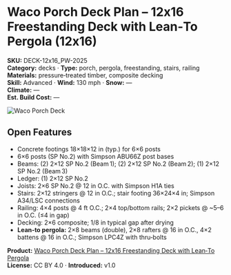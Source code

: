 # Waco Porch Deck Plan – 12x16 Freestanding Deck with Lean‑To Pergola (12x16)
**SKU:** DECK-12x16_PW-2025  
**Category:** decks · **Type:** porch, pergola, freestanding, stairs, railing  
**Materials:** pressure‑treated timber, composite decking  
**Skill:** Advanced · **Wind:** 130 mph · **Snow:** —  
**Climate:** —  
**Est. Build Cost:** —

![Waco Porch Deck](https://i.etsystatic.com/59867749/r/il/d4d395/7136631867/il_fullxfull.7136631867_6hyw.jpg)

## Open Features
- Concrete footings 18×18×12 in (typ.) for 6×6 posts
- 6×6 posts (SP No.2) with Simpson ABU66Z post bases
- Beams: (2) 2×12 SP No.2 (Beam 1); (2) 2×12 SP No.2 (Beam 2); (1) 2×12 SP No.2 (Beam 3)
- Ledger: (1) 2×12 SP No.2 
- Joists: 2×6 SP No.2 @ 12 in O.C. with Simpson H1A ties
- Stairs: 2×12 stringers @ 12 in O.C.; stair footing 36×24×4 in; Simpson A34/LSC connections
- Railing: 4×4 posts @ 4 ft O.C.; 2×4 top/bottom rails; 2×2 pickets @ ~5–6 in O.C. (≤4 in gap)
- Decking: 2×6 composite; 1/8 in typical gap after drying
- **Lean‑to pergola:** 2×8 beams (double), 2×8 rafters @ 16 in O.C., 4×2 battens @ 16 in O.C.; Simpson LPC4Z with thru‑bolts

**Product:** [Waco Porch Deck Plan – 12x16 Freestanding Deck with Lean‑To Pergola](https://bamboodesigns.com/products/waco-porch-deck-plan-12x16-freestanding-deck-with-lean-to-pergola)  
**License:** CC BY 4.0 · **Introduced:** v1.0
